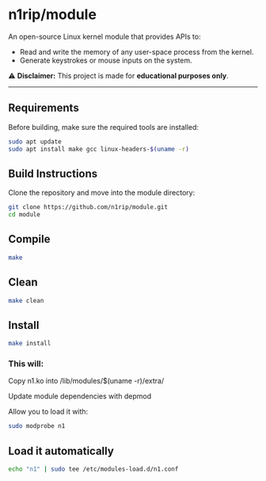 # n1rip/module

An open-source Linux kernel module that provides APIs to:
- Read and write the memory of any user-space process from the kernel.
- Generate keystrokes or mouse inputs on the system.  

⚠️ **Disclaimer:** This project is made for **educational purposes only**.  

---

## Requirements

Before building, make sure the required tools are installed:

```bash
sudo apt update
sudo apt install make gcc linux-headers-$(uname -r)
```

## Build Instructions

Clone the repository and move into the module directory:

```bash
git clone https://github.com/n1rip/module.git
cd module
```

## Compile
```bash
make
```

## Clean
```bash
make clean
```

## Install
```bash
make install
```

### This will:

Copy n1.ko into /lib/modules/$(uname -r)/extra/

Update module dependencies with depmod

Allow you to load it with:
```bash
sudo modprobe n1
```

## Load it automatically
```bash
echo "n1" | sudo tee /etc/modules-load.d/n1.conf
```
